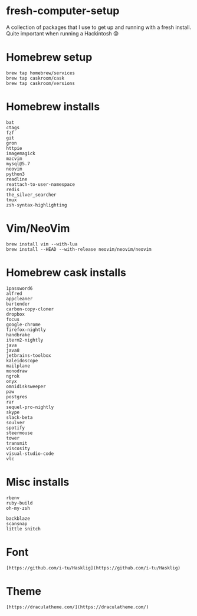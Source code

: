 # fresh-computer-setup
A collection of packages that I use to get up and running with a fresh install. Quite important when running a Hackintosh :sweat:

# Homebrew setup

```
brew tap homebrew/services
brew tap caskroom/cask
brew tap caskroom/versions
```

# Homebrew installs

```
bat
ctags
fzf
git
gron
httpie
imagemagick
macvim
mysql@5.7
neovim
python3
readline
reattach-to-user-namespace
redis
the_silver_searcher
tmux
zsh-syntax-highlighting
```

# Vim/NeoVim

```
brew install vim --with-lua
brew install --HEAD --with-release neovim/neovim/neovim
```

# Homebrew cask installs

```
1password6
alfred
appcleaner
bartender
carbon-copy-cloner
dropbox
focus
google-chrome
firefox-nightly
handbrake
iterm2-nightly
java
java8
jetbrains-toolbox
kaleidoscope
mailplane
monodraw
ngrok
onyx
omnidisksweeper
paw
postgres
rar
sequel-pro-nightly
skype
slack-beta
soulver
spotify
steermouse
tower
transmit
viscosity
visual-studio-code
vlc
```

# Misc installs

```
rbenv
ruby-build
oh-my-zsh

backblaze
scansnap
little snitch
```

# Font
```
[https://github.com/i-tu/Hasklig](https://github.com/i-tu/Hasklig)
```

# Theme
```
[https://draculatheme.com/](https://draculatheme.com/)
```
